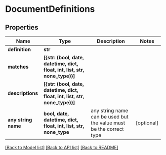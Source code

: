 # DocumentDefinitions


## Properties
Name | Type | Description | Notes
------------ | ------------- | ------------- | -------------
**definition** | **str** |  | 
**matches** | **[{str: (bool, date, datetime, dict, float, int, list, str, none_type)}]** |  | 
**descriptions** | **[{str: (bool, date, datetime, dict, float, int, list, str, none_type)}]** |  | 
**any string name** | **bool, date, datetime, dict, float, int, list, str, none_type** | any string name can be used but the value must be the correct type | [optional]

[[Back to Model list]](../README.md#documentation-for-models) [[Back to API list]](../README.md#documentation-for-api-endpoints) [[Back to README]](../README.md)


